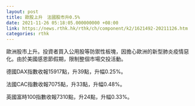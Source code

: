```yaml
---
layout: post
title: 歐股上升　法國股市升0.5%
date: 2021-11-26 05:18:05.000000000 +08:00
link: https://news.rthk.hk/rthk/ch/component/k2/1621492-20211126.htm
categories: rthk
---
```


歐洲股市上升。投資者買入公用股等防禦性板塊，因擔心歐洲的新型肺炎疫情惡化。由於美國感恩節假期，限制整個市場交投活動。

德國DAX指數收報15917點，升39點，升幅0.25%。

法國CAC指數收報7075點，升33點，升幅0.48%。

英國富時100指數收報7310點，升24點，升幅0.33%。
